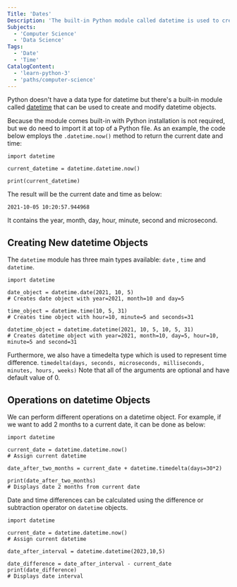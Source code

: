 ```yaml
---
Title: 'Dates'
Description: 'The built-in Python module called datetime is used to create and modify dates and times.'
Subjects:
  - 'Computer Science'
  - 'Data Science'
Tags:
  - 'Date'
  - 'Time'
CatalogContent:
  - 'learn-python-3'
  - 'paths/computer-science'
---
```


Python doesn't have a data type for datetime but there's a built-in module called [datetime](https://docs.python.org/3/library/datetime.html) that can be used to create and modify datetime objects.

Because the module comes built-in with Python installation is not required, but we do need to import it at top of a Python file.
As an example, the code below employs the `.datetime.now()` method to return the current date and time:

```codebyte/py
import datetime

current_datetime = datetime.datetime.now()

print(current_datetime)
```

The result will be the current date and time as below:

`2021-10-05 10:20:57.944968`

It contains the year, month, day, hour, minute, second and microsecond.

## Creating New datetime Objects

The `datetime` module has three main types available: `date` , `time` and `datetime`.

```codebyte/py
import datetime

date_object = datetime.date(2021, 10, 5)
# Creates date object with year=2021, month=10 and day=5

time_object = datetime.time(10, 5, 31)
# Creates time object with hour=10, minute=5 and seconds=31

datetime_object = datetime.datetime(2021, 10, 5, 10, 5, 31)
# Creates datetime object with year=2021, month=10, day=5, hour=10, minute=5 and second=31
```

Furthermore, we also have a timedelta type which is used to represent time difference.
`timedelta(days, seconds, microseconds, milliseconds, minutes, hours, weeks)`
Note that all of the arguments are optional and have default value of 0.

## Operations on datetime Objects

We can perform different operations on a datetime object.
For example, if we want to add 2 months to a current date, it can be done as below:

```codebyte/py
import datetime

current_date = datetime.datetime.now()
# Assign current datetime

date_after_two_months = current_date + datetime.timedelta(days=30*2)

print(date_after_two_months)
# Displays date 2 months from current date
```

Date and time differences can be calculated using the difference or subtraction operator on `datetime` objects.

```codebyte/py
import datetime

current_date = datetime.datetime.now()
# Assign current datetime

date_after_interval = datetime.datetime(2023,10,5)

date_difference = date_after_interval - current_date
print(date_difference)
# Displays date interval
```
